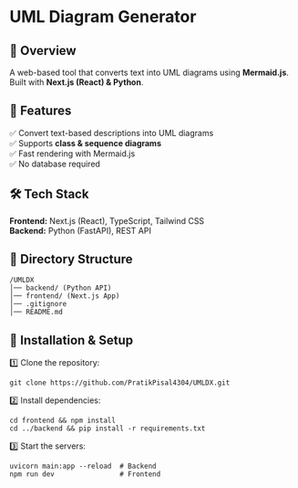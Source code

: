 # UML Diagram Generator  

## 📌 Overview  
A web-based tool that converts text into UML diagrams using **Mermaid.js**. Built with **Next.js (React) & Python**.  

## 🚀 Features  
✅ Convert text-based descriptions into UML diagrams  
✅ Supports **class & sequence diagrams**  
✅ Fast rendering with Mermaid.js  
✅ No database required  

## 🛠️ Tech Stack  
**Frontend:** Next.js (React), TypeScript, Tailwind CSS  
**Backend:** Python (FastAPI), REST API  

## 📂 Directory Structure  
    /UMLDX
    │── backend/ (Python API)
    │── frontend/ (Next.js App)
    │── .gitignore
    │── README.md


## 🔧 Installation & Setup  

1️⃣ Clone the repository:  

    git clone https://github.com/PratikPisal4304/UMLDX.git 


2️⃣ Install dependencies:

    cd frontend && npm install  
    cd ../backend && pip install -r requirements.txt  

3️⃣ Start the servers:

    uvicorn main:app --reload  # Backend  
    npm run dev                # Frontend  


